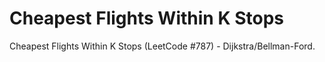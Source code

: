 # Cheapest Flights Within K Stops

Cheapest Flights Within K Stops (LeetCode #787) - Dijkstra/Bellman-Ford.
